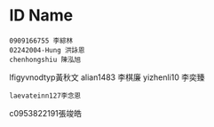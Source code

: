 # ID    Name
```
0909166755 李綜林
02242004-Hung 洪詠恩
chenhongshiu 陳泓旭
```
lfigyvnodtyp黃秋文
alian1483 李棋廉
yizhenli10 李奕臻
```
laevateinn127李念恩
```
c0953822191張竣皓
